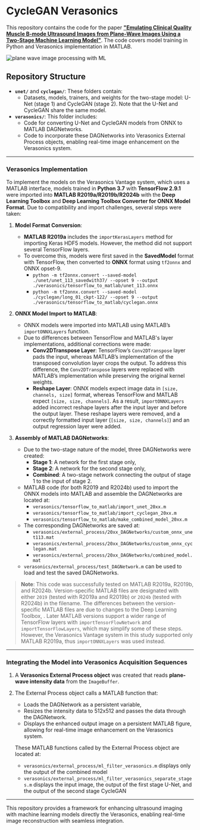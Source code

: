 # CycleGAN Verasonics

This repository contains the code for the paper [**"Emulating Clinical Quality Muscle B-mode Ultrasound Images from Plane-Wave Images Using a Two-Stage Machine Learning Model"**](https://doi.org/10.48550/arXiv.2412.05758). The code covers model training in Python and Verasonics implementation in MATLAB.

![plane wave image processing with ML](figure7.png)

## Repository Structure

- **`unet/`** and **`cyclegan/`**: These folders contain:
  - Datasets, models, trainers, and weights for the two-stage model: U-Net (stage 1) and CycleGAN (stage 2). Note that the U-Net and CycleGAN share the same model.
- **`verasonics/`**: This folder includes:
  - Code for converting U-Net and CycleGAN models from ONNX to MATLAB DAGNetworks.
  - Code to incorporate these DAGNetworks into Verasonics External Process objects, enabling real-time image enhancement on the Verasonics system.

---

### Verasonics Implementation

To implement the models on the Verasonics Vantage system, which uses a MATLAB interface, models trained in **Python 3.7** with **TensorFlow 2.9.1** were imported into **MATLAB R2019a/R2019b/R2024b** with the **Deep Learning Toolbox** and **Deep Learning Toolbox Converter for ONNX Model Format**. Due to compatibility and import challenges, several steps were taken:

1. **Model Format Conversion**:
   - **MATLAB R2019a** includes the `importKerasLayers` method for importing Keras HDF5 models. However, the method did not support several TensorFlow layers.
   - To overcome this, models were first saved in the **SavedModel** format with TensorFlow, then converted to **ONNX** format using `tf2onnx` and ONNX opset-9. 
      - `python -m tf2onnx.convert --saved-model ./unet/unet_113_savedwith37/ --opset 9 --output ./verasonics/tensorflow_to_matlab/unet_113.onnx`
      - `python -m tf2onnx.convert --saved-model ./cyclegan/long_01_ckpt-122/ --opset 9 --output ./verasonics/tensorflow_to_matlab/cyclegan.onnx`

2. **ONNX Model Import to MATLAB**:
   - ONNX models were imported into MATLAB using MATLAB’s `importONNXLayers` function. 
   - Due to differences between TensorFlow and MATLAB's layer implementations, additional corrections were made:
     - **Conv2DTranspose Layer**: TensorFlow’s `Conv2DTranspose` layer pads the input, whereas MATLAB’s implementation of the transposed convolution layer crops the output. To address this difference, the `Conv2DTranspose` layers were replaced with MATLAB’s implementation while preserving the original kernel weights.
     - **Reshape Layer**: ONNX models expect image data in `[size, channels, size]` format, whereas TensorFlow and MATLAB expect `[size, size, channels]`. As a result, `importONNXLayers` added incorrect reshape layers after the input layer and before the output layer. These reshape layers were removed, and a correctly formatted input layer (`[size, size, channels]`) and an output regression layer were added.

3. **Assembly of MATLAB DAGNetworks**:
   - Due to the two-stage nature of the model, three DAGNetworks were created:
     - **Stage 1**: A network for the first stage only,
     - **Stage 2**: A network for the second stage only,
     - **Combined**: A two-stage network connecting the output of stage 1 to the input of stage 2.
   - MATLAB code (for both R2019 and R2024b) used to import the ONNX models into MATLAB and assemble the DAGNetworks are located at:
     - `verasonics/tensorflow_to_matlab/import_unet_20xx.m`
     - `verasonics/tensorflow_to_matlab/import_cyclegan_20xx.m`
     - `verasonics/tensorflow_to_matlab/make_combined_model_20xx.m`
   - The corresponding DAGNetworks are saved at:
     - `verasonics/external_process/20xx_DAGNetworks/custom_onnx_unet113.mat`
     - `verasonics/external_process/20xx_DAGNetworks/custom_onnx_cyclegan.mat`
     - `verasonics/external_process/20xx_DAGNetworks/combined_model.mat`
   - `verasonics/external_process/test_DAGNetwork.m` can be used to load and test the saved DAGNetworks.

> **Note**: This code was successfully tested on MATLAB R2019a, R2019b, and R2024b. Version-specific MATLAB files are designated with either `2019` (tested with R2019a and R2019b) or `2024b` (tested with R2024b) in the filename. The differences between the version-specific MATLAB files are due to changes to the Deep Learning Toolbox,  . Later MATLAB versions support a wider range of TensorFlow layers with `importTensorFlowNetwork` and `importTensorFlowLayers`, which may simplify some of these steps. However, the Verasonics Vantage system in this study supported only MATLAB R2019a, thus `importONNXLayers` was used instead.

---

### Integrating the Model into Verasonics Acquisition Sequences

1. A **Verasonics External Process object** was created that reads **plane-wave intensity data** from the `ImageBuffer`.
   
2. The External Process object calls a MATLAB function that:
    - Loads the DAGNetwork as a persistent variable,
    - Resizes the intensity data to 512x512 and passes the data through the DAGNetwork.
    - Displays the enhanced output image on a persistent MATLAB figure, allowing for real-time image enhancement on the Verasonics system.
   
   These MATLAB functions called by the External Process object are located at:
    - `verasonics/external_process/ml_filter_verasonics.m` displays only the output of the combined model
    - `verasonics/external_process/ml_filter_verasonics_separate_stages.m` displays the input image, the output of the first stage U-Net, and the output of the second stage CycleGAN

--- 

This repository provides a framework for enhancing ultrasound imaging with machine learning models directly the Verasonics, enabling real-time image reconstruction with seamless integration.
